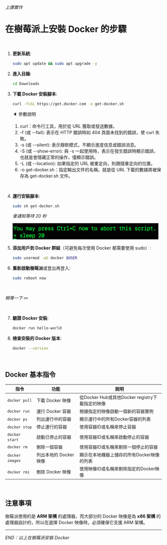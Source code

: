 _上課實作_

# 在樹莓派上安裝 Docker 的步驟

</br>

1. **更新系統**:
   ```bash
   sudo apt update && sudo apt upgrade -y
    ```

2. **進入目錄**:

   ```bash
   cd Downloads
   ```
3. **下載 Docker 安裝腳本**:

   ```bash
   curl -fsSL https://get.docker.com -o get-docker.sh
   ```

   🔈 參數說明
   1. curl：命令行工具，用於從 URL 獲取或發送數據。
   2. -f (或 --fail): 表示在 HTTP 錯誤時如 404 頁面未找到的錯誤，使 curl 失敗。
   3. -s (或 --silent): 表示靜默模式，不顯示進度信息或錯誤消息。
   4. -S (或 --show-error): 與 -s 一起使用時，表示在發生錯誤時顯示錯誤，也就是會隱藏正常的操作，僅顯示錯誤。
   5. -L (或 --location): 如果指定的 URL 被重定向，則跟隨重定向的位置。
   6. -o get-docker.sh：指定輸出文件的名稱，就是從 URL 下載的數據將被保存為 get-docker.sh 文件。

</br>

4. **運行安裝腳本**:

   ```bash
   sudo sh get-docker.sh
   ```
   
   _會通知等待 20 秒_   
   
   ![](images/img_08.png)


5. **添加用戶到 Docker 群組**（可避免每次使用 Docker 都需要使用 sudo）:

   ```bash
   sudo usermod -aG docker $USER
   ```
6. **重新啟動樹莓派**或登出再登入:

   ```bash
   sudo reboot now
   ```

<br>
   
   _稍等一下_ 💤  

<br>

7. **驗證 Docker 安裝**:

   ```bash
   docker run hello-world
   ```
8. **檢查安裝的 Docker 版本**:

   ```bash
   docker --version
   ```

</br>

## Docker 基本指令

| 指令              | 功能                   | 說明                                            |
| ----------------- | ---------------------- | ----------------------------------------------- |
| `docker pull`   | 下載 Docker 映像       | 從Docker Hub或其他Docker registry下載指定的映像 |
| `docker run`    | 運行 Docker 容器       | 根據指定的映像啟動一個新的容器實例              |
| `docker ps`     | 列出運行中的容器       | 顯示運行中的所有Docker容器的列表                |
| `docker stop`   | 停止運行的容器         | 使用容器ID或名稱來停止容器                      |
| `docker start`  | 啟動已停止的容器       | 使用容器ID或名稱來啟動停止的容器                |
| `docker rm`     | 刪除一個容器           | 使用容器ID或名稱來刪除一個停止的容器            |
| `docker images` | 列出本地的 Docker 映像 | 顯示在本地機器上儲存的所有Docker映像的列表      |
| `docker rmi`    | 刪除 Docker 映像       | 使用映像ID或名稱來刪除指定的Docker映像          |

</br>

## 注意事項

樹莓派使用的是 **ARM 架構** 的處理器，而大部分的 Docker 映像是為 **x86 架構** 的處理器設計的，所以在選擇 Docker 映像時，必須確保它支援 ARM 架構。
</br>

---

_END：以上在樹莓派安裝 Docker_
